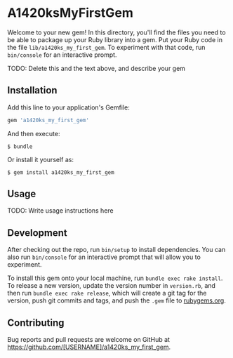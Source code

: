 # A1420ksMyFirstGem

Welcome to your new gem! In this directory, you'll find the files you need to be able to package up your Ruby library into a gem. Put your Ruby code in the file `lib/a1420ks_my_first_gem`. To experiment with that code, run `bin/console` for an interactive prompt.

TODO: Delete this and the text above, and describe your gem

## Installation

Add this line to your application's Gemfile:

```ruby
gem 'a1420ks_my_first_gem'
```

And then execute:

    $ bundle

Or install it yourself as:

    $ gem install a1420ks_my_first_gem

## Usage

TODO: Write usage instructions here

## Development

After checking out the repo, run `bin/setup` to install dependencies. You can also run `bin/console` for an interactive prompt that will allow you to experiment.

To install this gem onto your local machine, run `bundle exec rake install`. To release a new version, update the version number in `version.rb`, and then run `bundle exec rake release`, which will create a git tag for the version, push git commits and tags, and push the `.gem` file to [rubygems.org](https://rubygems.org).

## Contributing

Bug reports and pull requests are welcome on GitHub at https://github.com/[USERNAME]/a1420ks_my_first_gem.

